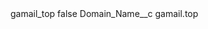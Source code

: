 <?xml version="1.0" encoding="UTF-8"?>
<CustomMetadata xmlns="http://soap.sforce.com/2006/04/metadata" xmlns:xsi="http://www.w3.org/2001/XMLSchema-instance" xmlns:xsd="http://www.w3.org/2001/XMLSchema">
    <label>gamail_top</label>
    <protected>false</protected>
    <values>
        <field>Domain_Name__c</field>
        <value xsi:type="xsd:string">gamail.top</value>
    </values>
</CustomMetadata>
